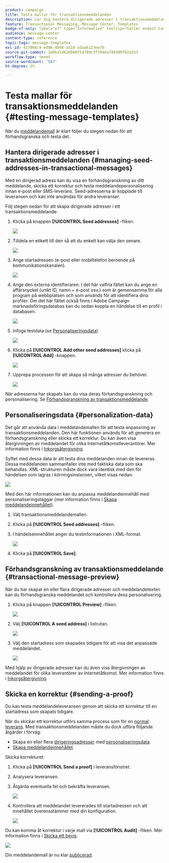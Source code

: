```yaml
---
product: campaign
title: Testa mallar för transaktionsmeddelanden
description: Lär dig hantera dirigerade adresser i transaktionsmeddelanden för att förhandsgranska och testa dem i Adobe Campaign Classic
feature: Transactional Messaging, Message Center, Templates
badge-v7-only: label="v7" type="Informative" tooltip="Gäller endast Campaign Classic v7"
audience: message-center
content-type: reference
topic-tags: message-templates
exl-id: 417004c9-ed96-4b98-a518-a3aa6123ee7b
source-git-commit: 3a9b21d626b60754789c3f594ba798309f62a553
workflow-type: tm+mt
source-wordcount: '567'
ht-degree: 2%

---
```


# Testa mallar för transaktionsmeddelanden {#testing-message-templates}



När du [meddelandemall](../../message-center/using/creating-the-message-template.md) är klart följer du stegen nedan för att förhandsgranska och testa det.

## Hantera dirigerade adresser i transaktionsmeddelanden {#managing-seed-addresses-in-transactional-messages}

Med en dirigerad adress kan du visa en förhandsgranskning av ditt meddelande, skicka ett korrektur och testa meddelandepersonalisering innan e-post eller SMS-leverans. Seed-adresserna är kopplade till leveransen och kan inte användas för andra leveranser.

Följ stegen nedan för att skapa dirigerade adresser i ett transaktionsmeddelande:

1. Klicka på knappen **[!UICONTROL Seed addresses]** -fliken.

   ![](assets/messagecenter_create_seedaddr_001.png)

1. Tilldela en etikett till den så att du enkelt kan välja den senare.

   ![](assets/messagecenter_create_seedaddr_002.png)

1. Ange startadressen (e-post eller mobiltelefon beroende på kommunikationskanalen).

   ![](assets/messagecenter_create_seedaddr_003.png)

1. Ange den externa identifieraren: I det här valfria fältet kan du ange en affärsnyckel (unikt ID, namn + e-post osv.) som är gemensamma för alla program på webbplatsen och som används för att identifiera dina profiler. Om det här fältet också finns i Adobe Campaign marknadsföringsdatabas kan du sedan koppla en händelse till en profil i databasen.

   ![](assets/messagecenter_create_seedaddr_003bis.png)

1. Infoga testdata (se [Personaliseringsdata](#personalization-data)).

   ![](assets/messagecenter_create_custo_001.png)

   <!--## Creating several seed addresses {#creating-several-seed-addresses}-->
1. Klicka på **[!UICONTROL Add other seed addresses]** klicka på **[!UICONTROL Add]** -knappen.

   ![](assets/messagecenter_create_seedaddr_004.png)

   <!--1. Follow the configuration steps for a seed address detailed in the [Creating a seed address](#creating-a-seed-address) section.-->
1. Upprepa processen för att skapa så många adresser du behöver.

   ![](assets/messagecenter_create_seedaddr_008.png)

När adresserna har skapats kan du visa deras förhandsgranskning och personalisering. Se [Förhandsgranskning av transaktionsmeddelande](#transactional-message-preview).

## Personaliseringsdata {#personalization-data}

Det går att använda data i meddelandemallen för att testa anpassning av transaktionsmeddelanden. Den här funktionen används för att generera en förhandsgranskning eller skicka ett korrektur. Du kan även visa återgivningen av meddelandet för olika Internetåtkomstleverantörer. Mer information finns i [Inkorgsåtergivning](../../delivery/using/inbox-rendering.md).

Syftet med dessa data är att testa dina meddelanden innan de levereras. Dessa meddelanden sammanfaller inte med faktiska data som ska behandlas. XML-strukturen måste dock vara identisk med den för händelsen som lagras i körningsinstansen, vilket visas nedan:

![](assets/messagecenter_create_custo_006.png)

Med den här informationen kan du anpassa meddelandeinnehåll med personaliseringstaggar (mer information finns i [Skapa meddelandeinnehållet](../../message-center/using/creating-the-message-template.md#creating-message-content)).

1. Välj transaktionsmeddelandemallen.

1. Klicka på **[!UICONTROL Seed addresses]** -fliken.

1. I händelseinnehållet anger du testinformationen i XML-format.

   ![](assets/messagecenter_create_custo_001.png)

1. Klicka på **[!UICONTROL Save]**.

## Förhandsgranskning av transaktionsmeddelande {#transactional-message-preview}

När du har skapat en eller flera dirigerade adresser och meddelandetexten kan du förhandsgranska meddelandet och kontrollera dess personalisering.

1. Klicka på knappen **[!UICONTROL Preview]** -fliken.

   ![](assets/messagecenter_preview_001.png)

1. Välj **[!UICONTROL A seed address]** i listrutan.

   ![](assets/messagecenter_preview_002.png)

1. Välj den startadress som skapades tidigare för att visa det anpassade meddelandet.

   ![](assets/messagecenter_create_seedaddr_009.png)

Med hjälp av dirigerade adresser kan du även visa återgivningen av meddelandet för olika leverantörer av Internetåtkomst. Mer information finns i [Inkorgsåtergivning](../../delivery/using/inbox-rendering.md).

## Skicka en korrektur {#sending-a-proof}

Du kan testa meddelandeleveransen genom att skicka ett korrektur till en startadress som skapats tidigare.

När du skickar ett korrektur utförs samma process som för en [normal leverans](../../delivery/using/steps-validating-the-delivery.md#sending-a-proof). Med transaktionsmeddelanden måste du dock utföra följande åtgärder i förväg:

* Skapa en eller flera [dirigeringsadresser](#managing-seed-addresses-in-transactional-messages) med [personaliseringsdata](#personalization-data).
* [Skapa meddelandeinnehållet](../../message-center/using/creating-the-message-template.md#creating-message-content).

Skicka korrekturet:

1. Klicka på **[!UICONTROL Send a proof]** i leveransfönstret.
1. Analysera leveransen.
1. Åtgärda eventuella fel och bekräfta leveransen.

   ![](assets/messagecenter_send_proof_001.png)

1. Kontrollera att meddelandet levererades till startadressen och att innehållet överensstämmer med din konfiguration.

   ![](assets/messagecenter_send_proof_002.png)

Du kan komma åt korrektur i varje mall via **[!UICONTROL Audit]** -fliken. Mer information finns i [Skicka ett bevis](../../delivery/using/steps-validating-the-delivery.md#sending-a-proof).

![](assets/messagecenter_send_proof_003.png)

Din meddelandemall är nu klar [publicerad](../../message-center/using/publishing-message-templates.md).